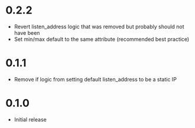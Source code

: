 # 0.2.2
- Revert listen_address logic that was removed but probably should not have been
- Set min/max default to the same attribute (recommended best practice)

# 0.1.1
- Remove if logic from setting default listen_address to be a static IP

# 0.1.0
- Initial release
